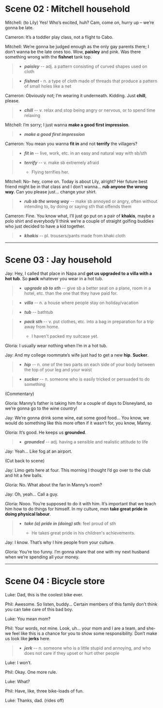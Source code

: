 
# Scene 02 : Mitchell household

Mitchell: (to Lily) Yes! Who’s excited, huh? Cam, come on, hurry up – we’re gonna be late.

Cameron: It’s a toddler play class, not a flight to Cabo.

Mitchell: We’re gonna be judged enough as the only gay parents there; I don’t wanna be the late ones too. Wow, **paisley** and pink. Was there something wrong with the **fishnet** tank top.

> * ***paisley*** -- adj. a pattern consisting of curved shapes used on cloth

> * ***fishnet*** - n. a type of cloth made of threads that produce a pattern of small holes like a net 

Cameron: Obviously not; I’m wearing it underneath. Kidding. Just **chill**, please.

> * ***chill*** -- v. relax and stop being angry or nervous, or to spend time relaxing

Mitchell: I’m sorry; I just wanna **make a good first impression**.

> * ***make a good first impression***

Cameron: You mean you wanna **fit in** and not **terrify** the villagers?

> * ***fit in*** -- live, work, etc. in an easy and natural way with sb/sth 

> * ***terrify*** -- v. make sb extremely afraid
>
>    * Flying terrifies her.

Mitchell: No- hey, come on. Today is about Lily, alright? Her future best friend might be in that class and I don’t wanna… **rub anyone the wrong way**. Can you please just… change your shirt.

> * ***rub sb the wrong way*** -- make sb annoyed or angry, often without intending to, by doing or saying sth that offends them

Cameron: Fine. You know what, I’ll just go put on a pair of **khakis**, maybe a polo shirt and everybody’ll think we’re a couple of straight golfing buddies who just decided to have a kid together.

> * ***khakis*** -- pl. trousers/pants made from khaki cloth

-------------

# **Scene 03 : Jay household**

Jay: Hey, I called that place in Napa and **got us upgraded to a villa with a hot tub**. So **pack** whatever you wear in a hot tub.

> * ***upgrade sb to sth*** -- give sb a better seat on a plane, room in a hotel, etc. than the one that they have paid for.

> * ***villa*** -- n. a house where people stay on holiday/vacation

> * ***tub*** -- bathtub

> * ***pack sth*** -- v. put clothes, etc. into a bag in preparation for a trip away from home.
>
>    * I haven't packed my suitcase yet.

Gloria: I usually wear nothing when I’m in a hot tub.

Jay: And my college roommate’s wife just had to get a new **hip**. **Sucker**.

> * ***hip*** -- n. one of the two parts on each side of your body between the top of your leg and your waist

> * ***sucker*** -- n. someone who is easily tricked or persuaded to do something

(Commentary)

Gloria: Manny’s father is taking him for a couple of days to Disneyland, so we’re gonna go to the wine country!

Jay: We’re gonna drink some wine, eat some good food… You know, we would do something like this more often if it wasn’t for, you know, Manny.

Gloria: It’s good. He keeps us **grounded**.

> * ***grounded*** -- adj. having a sensible and realistic attitude to life 

Jay: Yeah… Like fog at an airport.

(Cut back to scene)

Jay: Limo gets here at four. This morning I thought I’d go over to the club and hit a few balls.

Gloria: No. What about the fan in Manny’s room?

Jay: Oh, yeah… Call a guy.

Gloria: Nooo. You’re supposed to do it with him. It’s important that we teach him how to do things for himself. In my culture, men **take great pride in doing physical labour**.

> * ***take (a) pride in (doing) sth***: feel proud of sth
>
>    * He takes great pride in his children's achievements.

Jay: I know. That’s why I hire people from your culture.

Gloria: You’re too funny. I’m gonna share that one with my next husband when we’re spending all your money.

---------------------------

# **Scene 04 : Bicycle store**

Luke: Dad, this is the coolest bike ever.

Phil: Awesome. So listen, buddy… Certain members of this family don’t think you can take care of this bad boy.

Luke: You mean mom?

Phil: Your words, not mine. Look, uh… your mom and I are a team, and she- we feel like this is a chance for you to show some responsibility. Don’t make us look like **jerks** here.

> * ***jerk*** -- n. someone who is a little stupid and annoying, and who does not care if they upset or hurt other people

Luke: I won’t.

Phil: Okay. One more rule.

Luke: What?

Phil: Have, like, three bike-loads of fun.

Luke: Thanks, dad. (rides off)

